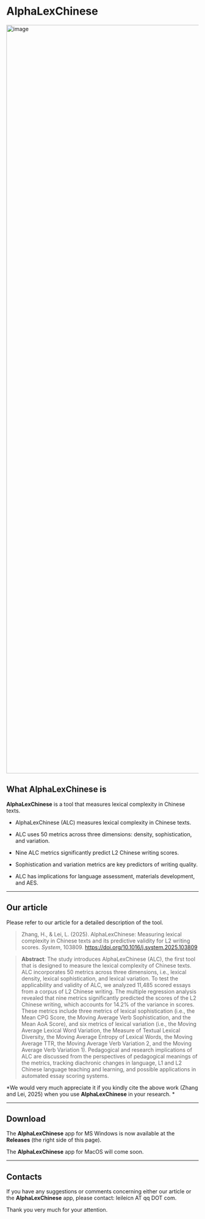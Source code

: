 # AlphaLexChinese

<img width="3834" height="1962" alt="image" src="https://github.com/user-attachments/assets/371b3dec-1d09-4358-9674-75d321af4b71" />


## What AlphaLexChinese is

**AlphaLexChinese** is a tool that measures lexical complexity in Chinese texts.

- AlphaLexChinese (ALC) measures lexical complexity in Chinese texts.

- ALC uses 50 metrics across three dimensions: density, sophistication, and variation.

- Nine ALC metrics significantly predict L2 Chinese writing scores.

- Sophistication and variation metrics are key predictors of writing quality.

- ALC has implications for language assessment, materials development, and AES.

***

## Our article

Please refer to our article for a detailed description of the tool. 

> Zhang, H., & Lei, L. (2025). AlphaLexChinese: Measuring lexical complexity in Chinese texts and its predictive validity for L2 writing scores. *System*, 103809. https://doi.org/10.1016/j.system.2025.103809


> **Abstract**: The study introduces AlphaLexChinese (ALC), the first tool that is designed to measure the lexical complexity of Chinese texts. ALC incorporates 50 metrics across three dimensions, i.e., lexical density, lexical sophistication, and lexical variation. To test the applicability and validity of ALC, we analyzed 11,485 scored essays from a corpus of L2 Chinese writing. The multiple regression analysis revealed that nine metrics significantly predicted the scores of the L2 Chinese writing, which accounts for 14.2% of the variance in scores. These metrics include three metrics of lexical sophistication (i.e., the Mean CPG Score, the Moving Average Verb Sophistication, and the Mean AoA Score), and six metrics of lexical variation (i.e., the Moving Average Lexical Word Variation, the Measure of Textual Lexical Diversity, the Moving Average Entropy of Lexical Words, the Moving Average TTR, the Moving Average Verb Variation 2, and the Moving Average Verb Variation 1). Pedagogical and research implications of ALC are discussed from the perspectives of pedagogical meanings of the metrics, tracking diachronic changes in language, L1 and L2 Chinese language teaching and learning, and possible applications in automated essay scoring systems.


*We would very much appreciate it if you kindly cite the above work (Zhang and Lei, 2025) when you use **AlphaLexChinese** in your research. *

***

## Download

The **AlphaLexChinese** app for MS Windows is now available at the **Releases** (the right side of this page). 

The **AlphaLexChinese** app for MacOS will come soon. 

***

## Contacts

If you have any suggestions or comments concerning either our article or the **AlphaLexChinese** app, please contact: leileicn AT qq DOT com. 

Thank you very much for your attention. 
